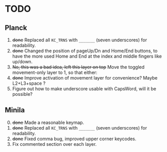 # TODO

## Planck
1. <s>done</s> Replaced all `KC_TRNS` with `_______` (seven underscores) for readability.
2. <s>done</s> Changed the position of pageUp/Dn and Home/End buttons, to have the more used Home and End at the index and middle fingers like up/down.
3. <s>No, this was a bad idea, left this layer on top</s> Move the toggled movement-only layer to 1, so that either:
4. <s>done</s> Improve activation of movement layer for convenience? Maybe L2+L3+space ?
5. Figure out how to make underscore usable with CapsWord, will it be possible?

## Minila
0. <s>done</s> Made a reasonable keymap.
1. <s>done</s> Replaced all `KC_TRNS` with `_______` (seven underscores) for readability.
2. <s>done</s> Fixed comma bug, improved upper corner keycodes.
3. Fix commented section over each layer.
